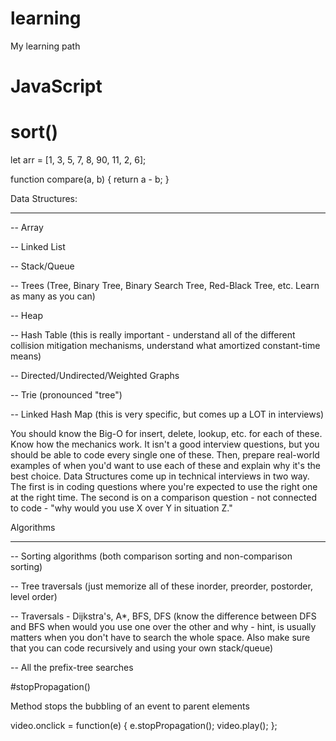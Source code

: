 # learning
My learning path

# JavaScript

# sort()

let arr = [1, 3, 5, 7, 8, 90, 11, 2, 6];

function compare(a, b) {
  return a - b;
}

Data Structures:
________________

-- Array

-- Linked List

-- Stack/Queue

-- Trees (Tree, Binary Tree, Binary Search Tree, Red-Black Tree, etc. Learn as many as you can)

-- Heap

-- Hash Table (this is really important - understand all of the different collision mitigation mechanisms, understand what amortized constant-time means)

-- Directed/Undirected/Weighted Graphs

-- Trie (pronounced "tree")

-- Linked Hash Map (this is very specific, but comes up a LOT in interviews)

You should know the Big-O for insert, delete, lookup, etc. for each of these. Know how the mechanics work. It isn't a good interview questions, but you should be able to code every single one of these. Then, prepare real-world examples of when you'd want to use each of these and explain why it's the best choice. Data Structures come up in technical interviews in two way. The first is in coding questions where you're expected to use the right one at the right time. The second is on a comparison question - not connected to code - "why would you use X over Y in situation Z."


Algorithms
__________

-- Sorting algorithms (both comparison sorting and non-comparison sorting)

-- Tree traversals (just memorize all of these inorder, preorder, postorder, level order)

-- Traversals - Dijkstra's, A*, BFS, DFS (know the difference between DFS and BFS when would you use one over the other and why - hint, is usually matters when you          don't have to search the whole space. Also make sure that you can code recursively and using your own stack/queue)

-- All the prefix-tree searches

#stopPropagation()

Method stops the bubbling of an event to parent elements

video.onclick = function(e) {
  e.stopPropagation();
  video.play();
};
